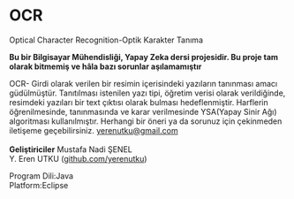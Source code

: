 OCR
===

Optical Character Recognition-Optik Karakter Tanıma

**Bu bir Bilgisayar Mühendisliği, Yapay Zeka dersi projesidir. Bu proje tam olarak bitmemiş ve hâla bazı sorunlar aşılamamıştır**

OCR- Girdi olarak verilen bir resimin içerisindeki yazıların tanınması amacı güdülmüştür. Tanıtılması istenilen yazı tipi, öğretim verisi
olarak verildiğinde, resimdeki yazıları bir text çıktısı olarak bulması hedeflenmiştir. Harflerin öğrenilmesinde, tanınmasında ve karar
verilmesinde YSA(Yapay Sinir Ağı) algoritması kullanılmıştır.
Herhangi bir öneri ya da sorunuz için çekinmeden iletişeme geçebilirsiniz. yerenutku@gmail.com <br>
<br>
**Geliştiriciler**
Mustafa Nadi ŞENEL<br>
Y. Eren UTKU (<a href="www.github.com/yerenutku">github.com/yerenutku</a>)<br>


Program Dili:Java<br>
Platform:Eclipse<br>
